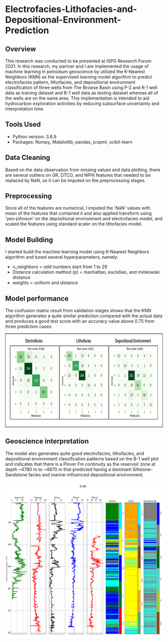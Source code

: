 # Electrofacies-Lithofacies-and-Depositional-Environment-Prediction

## Overview
This research was conducted to be presented at ISPG Research Forum 2021. In this research, my partner and I are implemented the usage of machine learning in petroleum geoscience by utilized the K-Nearest Neighbors (KNN) as the supervised learning model algorithm to predict electrofacies pattern, lithofacies, and depositional environment classification of three wells from The Browse Basin using P-2 and K-1 well data as training dataset and B-1 well data as testing dataset whereas all of the wells are on the same area. This implementation is intended to aid hydrocarbon exploration activities by reducing subsurface uncertainty and interpretation time.

## Tools Used
- Python version: 3.6.9
- Packages: Numpy, Matplotlib, pandas, jcopml, scikit-learn

## Data Cleaning
Based on the data observation from missing values and data plotting, there are several outliers on GR, DTCO, and NPHI features that needed to be replaced by NaN, so it can be imputed on the preprocessing stages. 

## Preprocessing
Since all of the features are numerical, I imputed the 'NaN' values with mean of the features that contained it and also applied transform using 'yeo-johnson' on the depositional environment and electrofacies model, and scaled the features using standard scaler on the lithofacies model.

## Model Building
I started build the machine learning model using K-Nearest Neighbors algorithm and tuned several hyperparameters, namely:
- n_neighbors = odd numbers start from 1 to 29
- Distance calculation method (p) = manhattan, euclidian, and minkowski distance
- weights = uniform and distance

## Model performance 
The confusion matrix result from validation stages shows that the KNN algorithm generates a quite similar prediction compared with the actual data and produces a good test score with an accuracy value above 0.75 from three prediction cases. 

<img src="https://github.com/azizamir/Electrofacies-Lithofacies-and-Depositional-Environment-Prediction/blob/main/results/matrix.png" width="800" height="300" />

## Geoscience interpretation
The model also generates quite good electrofacies, lithofacies, and depositional environment classification patterns based on the B-1 well plot and indicates that there is a Plover Fm continuity as the reservoir zone at depth ~4780 m to ~4870 m that predicted having a dominant Siltstone-Sandstone facies and marine-influenced depositional environment.

<img src="https://github.com/azizamir/Electrofacies-Lithofacies-and-Depositional-Environment-Prediction/blob/main/results/B-1%20Prediction.png" width="900" height="500" />

